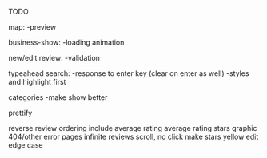 TODO

map:
-preview

business-show:
-loading animation

new/edit review:
-validation

typeahead search:
-response to enter key (clear on enter as well)
-styles and highlight first

categories
-make show better

prettify

reverse review ordering
include average rating
average rating stars graphic
404/other error pages
infinite reviews scroll, no click
make stars yellow
edit edge case

